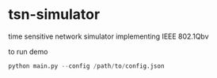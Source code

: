 # tsn-simulator
time sensitive network simulator implementing IEEE 802.1Qbv

to run demo
```python
python main.py --config /path/to/config.json
```
